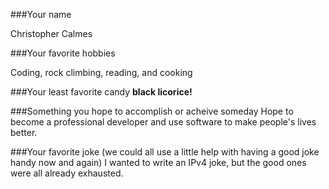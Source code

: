 ###Your name

Christopher Calmes

###Your favorite hobbies

Coding, rock climbing, reading, and cooking

###Your least favorite candy
**black licorice!**

###Something you hope to accomplish or acheive someday
Hope to become a professional developer and use software to make people's lives better.

###Your favorite joke (we could all use a little help with having a good joke handy now and again)
I wanted to write an IPv4 joke, but the good ones were all already exhausted.
